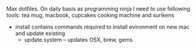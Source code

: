 Max dotfiles.
On daily basis as programming ninja I need to use following tools: tea mug, macbook, cupcakes cooking machine and surikens

* install contains commands required to install evironment on new mac and update existing 
	* update.system – updates OSX, brew, gems

